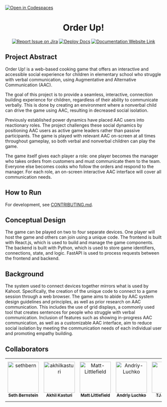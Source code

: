 [![Open in Codespaces](https://classroom.github.com/assets/launch-codespace-2972f46106e565e64193e422d61a12cf1da4916b45550586e14ef0a7c637dd04.svg)](https://classroom.github.com/open-in-codespaces?assignment_repo_id=17853707)
<div align="center">

# Order Up!
[![Report Issue on Jira](https://img.shields.io/badge/Report%20Issues-Jira-0052CC?style=flat&logo=jira-software)](https://temple-cis-projects-in-cs.atlassian.net/jira/software/c/projects/AGTC/issues)
[![Deploy Docs](https://github.com/Capstone-Projects-2025-Spring/aac-go-fish/actions/workflows/deploy.yml/badge.svg)](https://github.com/Capstone-Projects-2025-Spring/aac-go-fish/actions/workflows/deploy.yml)
[![Documentation Website Link](https://img.shields.io/badge/-Documentation%20Website-brightgreen)](https://capstone-projects-2025-spring.github.io/aac-go-fish/)


</div>

## Project Abstract

Order Up! is a web-based cooking game that offers an interactive and accessible social experience for children in elementary school who struggle with verbal communication, using Augmentative and Alternative Communication (AAC).

The goal of this project is to provide a seamless, interactive, connection building experience for children, regardless of their ability to communicate verbally. This is done by creating an environment where a nonverbal child can drive the game using AAC, resulting in decreased social isolation.

Previously established power dynamics have placed AAC users into reactionary roles. The project challenges these social dynamics by positioning AAC users as active game leaders rather than passive participants. The game is played with relevant AAC on-screen at all times throughout gameplay, so both verbal and nonverbal children can play the game.

The game itself gives each player a role: one player becomes the manager who takes orders from customers and must communicate them to the team. Everyone else becomes cooks who follow the orders and respond to the manager. For each role, an on-screen interactive AAC interface will cover all communication needs.

## How to Run

For development, see [CONTRIBUTING.md](./CONTRIBUTING.md).

## Conceptual Design

The game can be played on two to four separate devices. One player will host the game and others can join using a unique code. The frontend is built with React.js, which is used to build and manage the game components. The backend is built with Python, which is used to store game identifiers, connections, state, and logic. FastAPI is used to process requests between the frontend and backend.

## Background

The system used to connect devices together mirrors what is used by Kahoot. Specifically, the creation of the unique code to connect to a game session through a web browser. The game aims to abide by AAC system design guidelines and principles, as well as prior research on AAC communication. This includes the use of grid displays, a commonly used tool that creates sentences for people who struggle with verbal communication. Inclusion of features such as showing in-progress AAC communication, as well as a customizable AAC interface, aim to reduce social isolation by meeting the communication needs of each individual user and promoting empathy building.

## Collaborators

[//]: # ( readme: collaborators -start )
<table>
<tr>
    <td align="center">
        <a href="https://github.com/sethbern">
            <img src="https://avatars.githubusercontent.com/u/70603981?v=4" width="100;" alt="sethbern"/>
            <br />
            <sub><b>Seth Bernstein</b></sub>
        </a>
    </td>
    <td align="center">
        <a href="https://github.com/akhilkasturi">
            <img src="https://avatars.githubusercontent.com/u/117470270?v=4" width="100;" alt="akhilkasturi"/>
            <br />
            <sub><b>Akhil Kasturi</b></sub>
        </a>
    </td>
    <td align="center">
        <a href="https://github.com/Matt-Littlefield">
            <img src="https://avatars.githubusercontent.com/u/102620930?v=4" width="100;" alt="Matt-Littlefield"/>
            <br />
            <sub><b>Matt Littlefield</b></sub>
        </a>
    </td>
    <td align="center">
        <a href="https://github.com/Andriy-Luchko">
            <img src="https://avatars.githubusercontent.com/u/112499339?v=4" width="100;" alt="Andriy-Luchko"/>
            <br />
            <sub><b>Andriy Luchko</b></sub>
        </a>
    </td>
    <td align="center">
        <a href="https://github.com/tjmcb">
            <img src="https://avatars.githubusercontent.com/u/143619558?v=4" width="100;" alt="tjmcb"/>
            <br />
            <sub><b>TJ McBride</b></sub>
        </a>
    </td>
    <td align="center">
        <a href="https://github.com/tuo20482">
            <img src="https://avatars.githubusercontent.com/u/143641615?v=4" width="100;" alt="tuo20482"/>
            <br />
            <sub><b>Addison Migash</b></sub>
        </a>
    </td>
    <td align="center">
        <a href="https://github.com/jonathan-d-zhang">
            <img src="https://avatars.githubusercontent.com/u/69145546?v=4" width="100;" alt="jonathan-d-zhang"/>
            <br />
            <sub><b>Jonathan Zhang</b></sub>
        </a>
    </td>
</tr>
</table>

[//]: # ( readme: collaborators -end )
